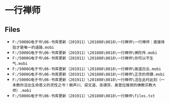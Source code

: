 # 一行禅师

## Files

- `F:/5000G电子书\06-书库更新（201911）\201808\0818\一行禅师\一行禅师：直接体验才是唯一的道路.mobi`
- `F:/5000G电子书\06-书库更新（201911）\201808\0818\一行禅师\佛陀传.mobi`
- `F:/5000G电子书\06-书库更新（201911）\201808\0818\一行禅师\你可以不生气.mobi`
- `F:/5000G电子书\06-书库更新（201911）\201808\0818\一行禅师\故道白云.mobi`
- `F:/5000G电子书\06-书库更新（201911）\201808\0818\一行禅师\正念的奇蹟.mobi`
- `F:/5000G电子书\06-书库更新（201911）\201808\0818\一行禅师\活在此时此刻（一本教你活出生命意义的灵性之书！赖声川、梁文道、张德芬、奥普拉推崇的佛教宗教大师）.mobi`
- `F:/5000G电子书\06-书库更新（201911）\201808\0818\一行禅师\files.txt`
